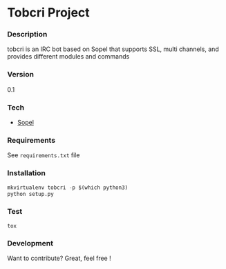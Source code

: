 # Tobcri Project
### Description
tobcri is an IRC bot based on Sopel that supports SSL, multi channels, and provides different modules and commands

### Version
0.1

### Tech

* [Sopel](https://github.com/sopel-irc/sopel)

### Requirements

See `requirements.txt` file

### Installation

```python
mkvirtualenv tobcri -p $(which python3)
python setup.py
```

### Test

```
tox
```

### Development

Want to contribute? Great, feel free !
